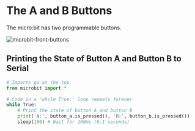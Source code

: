 # The A and B Buttons

The micro:bit has two programmable buttons. 

![microbit-front-buttons](assets/microbit-front-buttons.png)

## Printing the State of Button A and Button B to Serial

```python
# Imports go at the top
from microbit import *

# Code in a 'while True:' loop repeats forever
while True:
    # Print the state of button A and button B
    print('A:', button_a.is_pressed(), 'B:', button_b.is_pressed())
    sleep(100) # Wait for 100ms (0.1 seconds)
```


